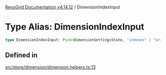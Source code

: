 [RevoGrid Documentation v4.14.12](README.md) / DimensionIndexInput

# Type Alias: DimensionIndexInput

```ts
type DimensionIndexInput: Pick<DimensionSettingsState, "indexes" | "originItemSize" | "indexToItem">;
```

## Defined in

[src/store/dimension/dimension.helpers.ts:13](https://github.com/revolist/revogrid/blob/ee1081dbd910f211c490863a4b642535e5dce01e/src/store/dimension/dimension.helpers.ts#L13)
